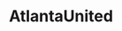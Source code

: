 ---
title: AtlantaUnited
crosslinks:
- MLS
- u_imguralbumbot
- livven
- youtubot
- reddit_stream
- soccer
- OCLions
- MassdropBot
- soccerstreams
- anti_gif_bot
- tmsbmeta
- MLSAwayFans
- TheMassive
- place
- luminous_ext
- '2013'
- HighQualityGifs
- FCCincinnati
- timbers
- Boro
---